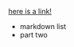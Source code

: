 <a href="{{ '/somewhere#testreplacement-nothing-after-this-testtext' | link}}">here is a link!</a>

- markdown list
- part two